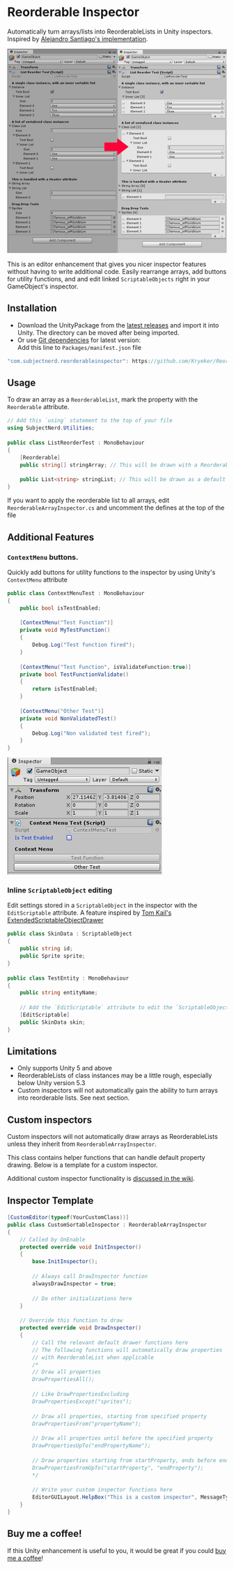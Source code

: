 # Reorderable Inspector

Automatically turn arrays/lists into ReorderableLists in Unity inspectors. Inspired by [Alejandro Santiago's implementation](https://medium.com/developers-writing/how-about-having-nice-arrays-and-lists-in-unity3d-by-default-e4fba13d1b50).

![Sortable Array](./Docs~/sortable-array.png)

This is an editor enhancement that gives you nicer inspector features without having to write additional code. Easily rearrange arrays, add buttons for utility functions, and and edit linked `ScriptableObjects` right in your GameObject's inspector.

## Installation

- Download the UnityPackage from the [latest releases](https://github.com/ChemiKhazi/ReorderableInspector/releases) and import it into Unity. The directory can be moved after being imported.
- Or use [Git dependencies](https://docs.unity3d.com/Manual/upm-git.html) for latest version:\
Add this line to `Packages/manifest.json` file 
```javascript  
"com.subjectnerd.reorderableinspector": https://github.com/Kryeker/ReorderableInspector.git",
```

## Usage

To draw an array as a `ReorderableList`, mark the property with the `Reorderable` attribute.

```C#
// Add this `using` statement to the top of your file
using SubjectNerd.Utilities;

public class ListReorderTest : MonoBehaviour
{  
	[Reorderable]
	public string[] stringArray; // This will be drawn with a ReorderableList

	public List<string> stringList; // This will be drawn as a default array
}
```

If you want to apply the reorderable list to all arrays, edit `ReorderableArrayInspector.cs` and uncomment the defines at the top of the file

## Additional Features

### `ContextMenu` buttons.

Quickly add buttons for utility functions to the inspector by using Unity's `ContextMenu` attribute

```C#
public class ContextMenuTest : MonoBehaviour
{
	public bool isTestEnabled;

	[ContextMenu("Test Function")]
	private void MyTestFunction()
	{
		Debug.Log("Test function fired");
	}

	[ContextMenu("Test Function", isValidateFunction:true)]
	private bool TestFunctionValidate()
	{
		return isTestEnabled;
	}

	[ContextMenu("Other Test")]
	private void NonValidatedTest()
	{
		Debug.Log("Non validated test fired");
	}
}
```

![Context Menu](./Docs~/context-menu.png)

### Inline `ScriptableObject` editing

Edit settings stored in a `ScriptableObject` in the inspector with the `EditScriptable` attribute. A feature inspired by [Tom Kail's ExtendedScriptableObjectDrawer](https://heavens-vault-game.tumblr.com/post/162127808290/inline-scriptableobject-editing-in-unity)

```C#
public class SkinData : ScriptableObject
{
	public string id;
	public Sprite sprite;
}

public class TestEntity : MonoBehaviour
{
	public string entityName;
	
	// Add the `EditScriptable` attribute to edit the `ScriptableObject` in the GameObject inspector
	[EditScriptable]
	public SkinData skin;
}
```

## Limitations

- Only supports Unity 5 and above
- ReorderableLists of class instances may be a little rough, especially below Unity version 5.3
- Custom inspectors will not automatically gain the ability to turn arrays into reorderable lists. See next section.

## Custom inspectors

Custom inspectors will not automatically draw arrays as ReorderableLists unless they inherit from `ReorderableArrayInspector`.

This class contains helper functions that can handle default property drawing. Below is a template for a custom inspector.

Additional custom inspector functionality is [discussed in the wiki](https://github.com/ChemiKhazi/ReorderableInspector/wiki/Custom-Inspectors).

## Inspector Template
```C#
[CustomEditor(typeof(YourCustomClass))]
public class CustomSortableInspector : ReorderableArrayInspector
{
	// Called by OnEnable
	protected override void InitInspector()
	{
		base.InitInspector();
		
		// Always call DrawInspector function
		alwaysDrawInspector = true;
		
		// Do other initializations here
	}
	
	// Override this function to draw
	protected override void DrawInspector()
	{
		// Call the relevant default drawer functions here
		// The following functions will automatically draw properties
		// with ReorderableList when applicable
		/*
		// Draw all properties
		DrawPropertiesAll();

		// Like DrawPropertiesExcluding
		DrawPropertiesExcept("sprites");

		// Draw all properties, starting from specified property
		DrawPropertiesFrom("propertyName");

		// Draw all properties until before the specified property
		DrawPropertiesUpTo("endPropertyName");

		// Draw properties starting from startProperty, ends before endProperty
		DrawPropertiesFromUpTo("startProperty", "endProperty");
		*/
		
		// Write your custom inspector functions here
		EditorGUILayout.HelpBox("This is a custom inspector", MessageType.Info);
	}
}
```


## Buy me a coffee!

If this Unity enhancement is useful to you, it would be great if you could [buy me a coffee](https://ko-fi.com/subjectnerd)!
